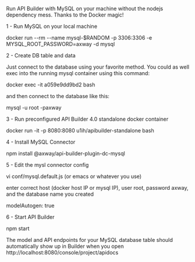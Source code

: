 Run API Builder with MySQL on your machine without the nodejs dependency mess. Thanks to the Docker magic!


1 - Run MySQL on your local machine

docker run --rm --name mysql-$RANDOM -p 3306:3306 -e MYSQL_ROOT_PASSWORD=axway -d mysql



2 - Create DB table and data

Just connect to the database using your favorite method. You could as well exec into the running mysql container using this command:

docker exec -it a059e9dd9bd2 bash

and then connect to the database like this:

mysql -u root -paxway



3 - Run preconfigured API Builder 4.0 standalone docker container

docker run -it -p 8080:8080 u1ih/apibuilder-standalone bash



4 - Install MySQL Connector



npm install @axway/api-builder-plugin-dc-mysql



5 - Edit the mysl connector config 



vi conf/mysql.default.js (or emacs or whatever you use)



enter correct host (docker host IP or mysql IP), user root, password axway, and the database name you created



modelAutogen: true



6 - Start API Builder



npm start



The model and API endpoints for your MySQL database table should automatically show up in Builder when you open http://localhost:8080/console/project/apidocs 





